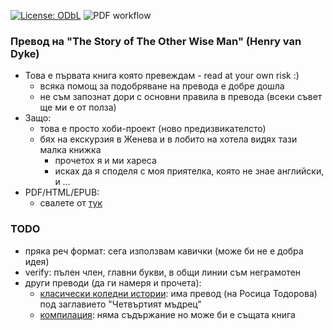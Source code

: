 [![License: ODbL](https://img.shields.io/badge/License-PDDL-brightgreen.svg)](https://opendatacommons.org/licenses/pddl/)
![PDF workflow](https://github.com/drdv/the-other-wise-man/actions/workflows/main.yml/badge.svg)

### Превод на "The Story of The Other Wise Man" (Henry van Dyke)
  + Това е първата книга която превеждам - read at your own risk :)
    + всяка помощ за подобряване на превода е добре дошла
    + не съм запознат дори с основни правила в превода (всеки съвет ще ми е от полза)
  + Защо:
    + това е просто хоби-проект (ново предизвикателсто)
    + бях на екскурзия в Женева и в лобито на хотела видях тази малка книжка
      + прочетох я и ми хареса
      + исках да я споделя с моя приятелка, която не знае английски, и ...
  + PDF/HTML/EPUB:
    + свалете от [тук](https://drdv.github.io/the-other-wise-man)

### TODO
  + пряка реч формат: сега използвам кавички (може би не е добра идея)
  + verify: пълен член, главни букви, в общи линии съм неграмотен
  + други преводи (да ги намеря и прочета):
    + [класически коледни истории](https://www.book.store.bg/p239818): има
      превод (на Росица Тодорова) под заглавието "Четвъртият мъдрец"
    + [компилация](https://www.book.store.bg/p191358): няма съдържание но може
      би е същата книга
